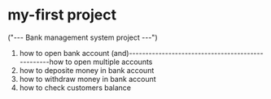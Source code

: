 # my-first project 
("--- Bank management system project ---")

1) how to open bank account (and)--------------------------------------------------how to open multiple accounts
2) how to deposite money in bank account
3) how to withdraw  money in bank account
4) how to check customers balance
